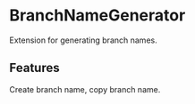 # BranchNameGenerator

Extension for generating branch names.

## Features

Create branch name, copy branch name.
